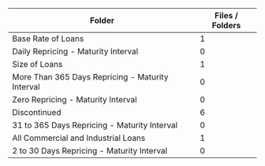 | Folder                                           |   Files / Folders |
|--------------------------------------------------|-------------------|
| Base Rate of Loans                               |                 1 |
| Daily Repricing - Maturity Interval              |                 0 |
| Size of Loans                                    |                 1 |
| More Than 365 Days Repricing - Maturity Interval |                 0 |
| Zero Repricing - Maturity Interval               |                 0 |
| Discontinued                                     |                 6 |
| 31 to 365 Days Repricing - Maturity Interval     |                 0 |
| All Commercial and Industrial Loans              |                 1 |
| 2 to 30 Days Repricing - Maturity Interval       |                 0 |